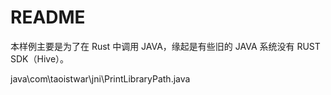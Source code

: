 # README

本样例主要是为了在 Rust 中调用 JAVA，缘起是有些旧的 JAVA 系统没有 RUST SDK（Hive）。

java\com\taoistwar\jni\PrintLibraryPath.java
